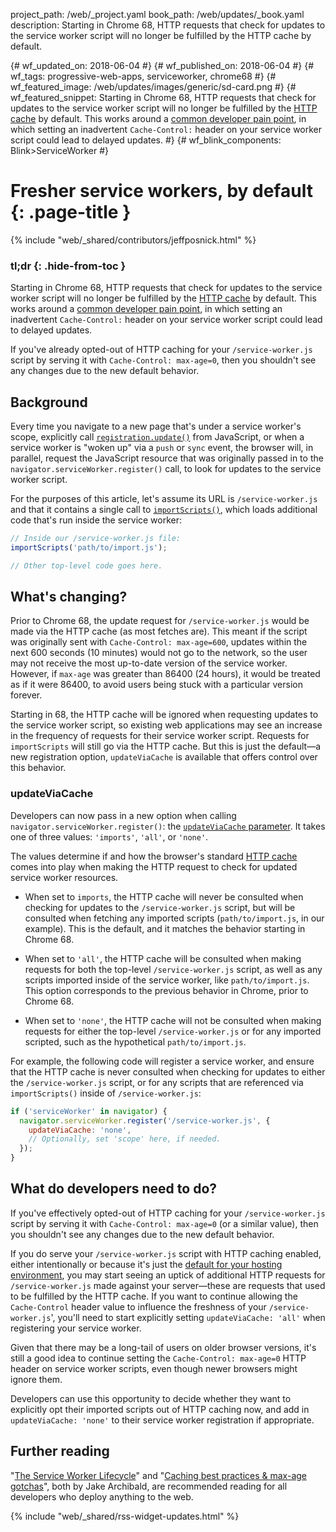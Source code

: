 project_path: /web/_project.yaml
book_path: /web/updates/_book.yaml
description: Starting in Chrome 68, HTTP requests that check for updates to the service worker script will no longer be fulfilled by the HTTP cache by default.

{# wf_updated_on: 2018-06-04 #}
{# wf_published_on: 2018-06-04 #}
{# wf_tags: progressive-web-apps, serviceworker, chrome68 #}
{# wf_featured_image: /web/updates/images/generic/sd-card.png #}
{# wf_featured_snippet: Starting in Chrome 68, HTTP requests that check for updates to the service worker script will no longer be fulfilled by the <a href="/web/fundamentals/performance/optimizing-content-efficiency/http-caching">HTTP cache</a> by default. This works around a <a href="/web/tools/workbox/guides/service-worker-checklist#cache-control_of_your_service_worker_file">common developer pain point</a>, in which setting an inadvertent <code>Cache-Control:</code> header on your service worker script could lead to delayed updates. #}
{# wf_blink_components: Blink>ServiceWorker #}

# Fresher service workers, by default {: .page-title }

{% include "web/_shared/contributors/jeffposnick.html" %}

### tl;dr {: .hide-from-toc }

Starting in Chrome 68, HTTP requests that check for updates to the service worker script will no
longer be fulfilled by the [HTTP cache](/web/fundamentals/performance/optimizing-content-efficiency/http-caching)
by default. This works around a [common developer pain point](/web/tools/workbox/guides/service-worker-checklist#cache-control_of_your_service_worker_file),
in which setting an inadvertent `Cache-Control:` header on your service worker script could lead
to delayed updates.

If you've already opted-out of HTTP caching for your `/service-worker.js` script by serving it
with `Cache-Control: max-age=0`, then you shouldn't see any changes due to the new default
behavior.

## Background

Every time you navigate to a new page that's under a service worker's scope, explicitly call [`registration.update()`](https://developer.mozilla.org/en-US/docs/Web/API/ServiceWorkerRegistration/update)
from JavaScript, or when a service worker is "woken up" via a `push` or `sync` event, the browser
will, in parallel, request the JavaScript resource that was originally passed in to the
`navigator.serviceWorker.register()` call, to look for updates to the service worker script.

For the purposes of this article, let's assume its URL is `/service-worker.js` and that it
contains a single call to [`importScripts()`](https://developer.mozilla.org/en-US/docs/Web/API/WorkerGlobalScope/importScripts),
which loads additional code that's run inside the service worker:

```js
// Inside our /service-worker.js file:
importScripts('path/to/import.js');

// Other top-level code goes here.
```

## What's changing?

Prior to Chrome 68, the update request for `/service-worker.js` would be made via the HTTP cache
(as most fetches are). This meant if the script was originally sent with `Cache-Control:
max-age=600`, updates within the next 600 seconds (10 minutes) would not go to the network, so the
user may not receive the most up-to-date version of the service worker. However, if `max-age` was
greater than 86400 (24 hours), it would be treated as if it were 86400, to avoid users being stuck
with a particular version forever.

Starting in 68, the HTTP cache will be ignored when requesting updates to the service worker
script, so existing web applications may see an increase in the frequency of requests for their
service worker script. Requests for `importScripts` will still go via the HTTP cache. But this is
just the default—a new registration option, `updateViaCache` is available that offers control over
this behavior.

### updateViaCache

Developers can now pass in a new option when calling `navigator.serviceWorker.register()`: the [`updateViaCache` parameter](https://w3c.github.io/ServiceWorker/#enumdef-serviceworkerupdateviacache).
It takes one of three values: `'imports'`, `'all'`, or `'none'`.

The values determine if and how the browser's standard [HTTP cache](https://jakearchibald.com/2016/caching-best-practices/)
comes into play when making the HTTP request to check for updated service worker resources.

- When set to `imports`, the HTTP cache will never be consulted when checking for updates to the
  `/service-worker.js` script, but will be consulted when fetching any imported scripts
  (`path/to/import.js`, in our example). This is the default, and it matches the behavior starting
  in Chrome 68.

- When set to `'all'`, the HTTP cache will be consulted when making requests for both the
  top-level `/service-worker.js` script, as well as any scripts imported inside of the service
  worker, like `path/to/import.js`. This option corresponds to the previous behavior in Chrome,
  prior to Chrome 68.

- When set to `'none'`, the HTTP cache will not be consulted when making requests for either the
  top-level `/service-worker.js` or for any imported scripted, such as the hypothetical
  `path/to/import.js`.

For example, the following code will register a service worker, and ensure that the HTTP cache is
never consulted when checking for updates to either the `/service-worker.js` script, or for any
scripts that are referenced via `importScripts()` inside of `/service-worker.js`:

```js
if ('serviceWorker' in navigator) {
  navigator.serviceWorker.register('/service-worker.js', {
    updateViaCache: 'none',
    // Optionally, set 'scope' here, if needed.
  });
}
```

## What do developers need to do?

If you've effectively opted-out of HTTP caching for your `/service-worker.js` script by serving it
with `Cache-Control: max-age=0` (or a similar value), then you shouldn't see any changes due to
the new default behavior.

If you do serve your `/service-worker.js` script with HTTP caching enabled, either intentionally
or because it's just the [default for your hosting environment](https://jakearchibald.com/2016/caching-best-practices/#max-age-on-mutable-content-is-often-the-wrong-choice),
you may start seeing an uptick of additional HTTP requests for `/service-worker.js` made against
your server—these are requests that used to be fulfilled by the HTTP cache. If you want to
continue allowing the `Cache-Control` header value to influence the freshness of your
`/service-worker.js`', you'll need to start explicitly setting `updateViaCache: 'all'` when
registering your service worker.

Given that there may be a long-tail of users on older browser versions, it's still a good idea to
continue setting the `Cache-Control: max-age=0` HTTP header on service worker scripts, even though
newer browsers might ignore them.

Developers can use this opportunity to decide whether they want to explicitly opt their imported
scripts out of HTTP caching now, and add in `updateViaCache: 'none'` to their service worker
registration if appropriate.

## Further reading

"[The Service Worker Lifecycle](/web/fundamentals/primers/service-workers/lifecycle)" and
"[Caching best practices & max-age gotchas](https://jakearchibald.com/2016/caching-best-practices/)",
both by Jake Archibald, are recommended reading for all developers who deploy anything to the web.

{% include "web/_shared/rss-widget-updates.html" %}

